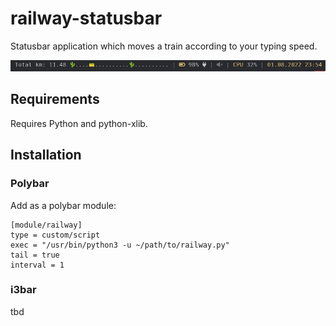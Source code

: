 # railway-statusbar
Statusbar application which moves a train according to your typing speed.

![Illustration of the application in a statusbar](status.png)

## Requirements
Requires Python and python-xlib.


## Installation

### Polybar
Add as a polybar module:
```
[module/railway]
type = custom/script
exec = "/usr/bin/python3 -u ~/path/to/railway.py"
tail = true
interval = 1
```

### i3bar
tbd
